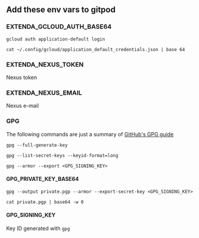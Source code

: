## Add these env vars to gitpod

### EXTENDA_GCLOUD_AUTH_BASE64

`gcloud auth application-default login`

`cat ~/.config/gcloud/application_default_credentials.json | base 64`

### EXTENDA_NEXUS_TOKEN
Nexus token

### EXTENDA_NEXUS_EMAIL
Nexus e-mail

### GPG

The following commands are just a summary of [GitHub's GPG guide](https://docs.github.com/en/authentication/managing-commit-signature-verification/generating-a-new-gpg-key)

`gpg --full-generate-key`

`gpg --list-secret-keys --keyid-format=long`

`gpg --armor --export <GPG_SIGNING_KEY>`

#### GPG_PRIVATE_KEY_BASE64
`gpg --output private.pgp --armor --export-secret-key <GPG_SIGNING_KEY>`

`cat private.pgp | base64 -w 0`

#### GPG_SIGNING_KEY
Key ID generated with `gpg`